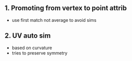 ## 1. Promoting from vertex to point attrib
- use first match not average to avoid sims
## 2. UV auto sim
- based on curvature
- tries to preserve symmetry
